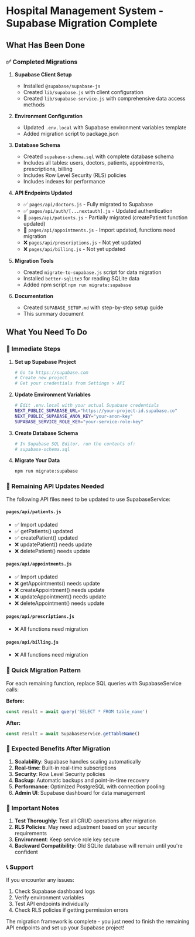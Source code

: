 # Hospital Management System - Supabase Migration Complete

## What Has Been Done

### ✅ Completed Migrations

1. **Supabase Client Setup**
   - Installed `@supabase/supabase-js`
   - Created `lib/supabase.js` with client configuration
   - Created `lib/supabase-service.js` with comprehensive data access methods

2. **Environment Configuration**
   - Updated `.env.local` with Supabase environment variables template
   - Added migration script to package.json

3. **Database Schema**
   - Created `supabase-schema.sql` with complete database schema
   - Includes all tables: users, doctors, patients, appointments, prescriptions, billing
   - Includes Row Level Security (RLS) policies
   - Includes indexes for performance

4. **API Endpoints Updated**
   - ✅ `pages/api/doctors.js` - Fully migrated to Supabase
   - ✅ `pages/api/auth/[...nextauth].js` - Updated authentication
   - 🔄 `pages/api/patients.js` - Partially migrated (createPatient function updated)
   - 🔄 `pages/api/appointments.js` - Import updated, functions need migration
   - ❌ `pages/api/prescriptions.js` - Not yet updated
   - ❌ `pages/api/billing.js` - Not yet updated

5. **Migration Tools**
   - Created `migrate-to-supabase.js` script for data migration
   - Installed `better-sqlite3` for reading SQLite data
   - Added npm script `npm run migrate:supabase`

6. **Documentation**
   - Created `SUPABASE_SETUP.md` with step-by-step setup guide
   - This summary document

## What You Need To Do

### 🚀 Immediate Steps

1. **Set up Supabase Project**
   ```bash
   # Go to https://supabase.com
   # Create new project
   # Get your credentials from Settings > API
   ```

2. **Update Environment Variables**
   ```bash
   # Edit .env.local with your actual Supabase credentials
   NEXT_PUBLIC_SUPABASE_URL="https://your-project-id.supabase.co"
   NEXT_PUBLIC_SUPABASE_ANON_KEY="your-anon-key"
   SUPABASE_SERVICE_ROLE_KEY="your-service-role-key"
   ```

3. **Create Database Schema**
   ```bash
   # In Supabase SQL Editor, run the contents of:
   # supabase-schema.sql
   ```

4. **Migrate Your Data**
   ```bash
   npm run migrate:supabase
   ```

### 🔧 Remaining API Updates Needed

The following API files need to be updated to use SupabaseService:

#### `pages/api/patients.js`
- ✅ Import updated
- ✅ getPatients() updated  
- ✅ createPatient() updated
- ❌ updatePatient() needs update
- ❌ deletePatient() needs update

#### `pages/api/appointments.js`
- ✅ Import updated
- ❌ getAppointments() needs update
- ❌ createAppointment() needs update
- ❌ updateAppointment() needs update
- ❌ deleteAppointment() needs update

#### `pages/api/prescriptions.js`
- ❌ All functions need migration

#### `pages/api/billing.js`
- ❌ All functions need migration

### 📝 Quick Migration Pattern

For each remaining function, replace SQL queries with SupabaseService calls:

**Before:**
```javascript
const result = await query('SELECT * FROM table_name')
```

**After:**
```javascript
const result = await SupabaseService.getTableName()
```

### 🎯 Expected Benefits After Migration

1. **Scalability**: Supabase handles scaling automatically
2. **Real-time**: Built-in real-time subscriptions
3. **Security**: Row Level Security policies
4. **Backup**: Automatic backups and point-in-time recovery
5. **Performance**: Optimized PostgreSQL with connection pooling
6. **Admin UI**: Supabase dashboard for data management

### 🚨 Important Notes

1. **Test Thoroughly**: Test all CRUD operations after migration
2. **RLS Policies**: May need adjustment based on your security requirements
3. **Environment**: Keep service role key secure
4. **Backward Compatibility**: Old SQLite database will remain until you're confident

### 📞 Support

If you encounter any issues:
1. Check Supabase dashboard logs
2. Verify environment variables
3. Test API endpoints individually
4. Check RLS policies if getting permission errors

The migration framework is complete - you just need to finish the remaining API endpoints and set up your Supabase project!
